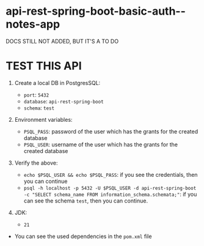 # api-rest-spring-boot-basic-auth--notes-app

DOCS STILL NOT ADDED, BUT IT'S A TO DO

# TEST THIS API

1. Create a local DB in PostgresSQL:
    - `port`: `5432`
    - `database`: `api-rest-spring-boot`
    - `schema`: `test`

2. Environment variables:
    - `PSQL_PASS`: password of the user which has the grants for the created database
    - `PSQL_USER`: username of the user which has the grants for the created database

3. Verify the above:
    - `echo $PSQL_USER && echo $PSQL_PASS`: if you see the credentials, then you can continue
    - `psql -h localhost -p 5432 -U $PSQL_USER -d api-rest-spring-boot -c "SELECT schema_name FROM information_schema.schemata;"`:
      if you can see the schema `test`, then you can continue.

4. JDK:
    - `21`


- You can see the used dependencies in the `pom.xml` file    


#

[//]: # (todo: improve docs, add some diagrams, etc; but this as final step)


[//]: # (todo: docs the 100% of coverage reached)
[//]: # (![img.png]&#40;img.png&#41; )
[//]: # (![img_1.png]&#40;img_1.png&#41; )
[//]: # (doc about how we can optimize the code, for example )

[//]: # (not let reach to database exceptions we can validate )

[//]: # (the data before to send it to the database,)

[//]: # (&#40; i.g sort by a field that doesn't exist, find by id <0, etc&#41;)
 